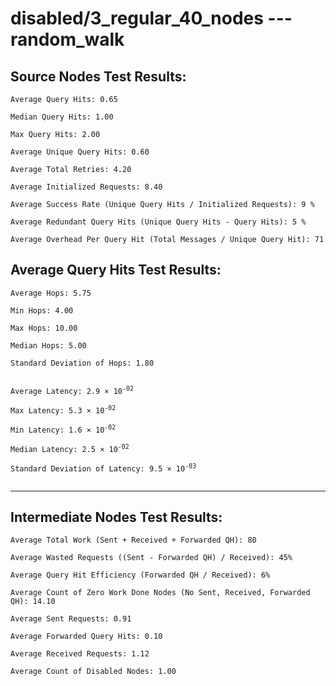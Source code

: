 # disabled/3_regular_40_nodes --- random_walk
## Source Nodes Test Results:
	Average Query Hits: 0.65

	Median Query Hits: 1.00

	Max Query Hits: 2.00

	Average Unique Query Hits: 0.60

	Average Total Retries: 4.20

	Average Initialized Requests: 8.40

	Average Success Rate (Unique Query Hits / Initialized Requests): 9 %

	Average Redundant Query Hits (Unique Query Hits - Query Hits): 5 %

	Average Overhead Per Query Hit (Total Messages / Unique Query Hit): 71



## Average Query Hits Test Results:
<pre><code>Average Hops: 5.75

Min Hops: 4.00

Max Hops: 10.00

Median Hops: 5.00

Standard Deviation of Hops: 1.80


Average Latency: 2.9 × 10<sup>-02</sup>

Max Latency: 5.3 × 10<sup>-02</sup>

Min Latency: 1.6 × 10<sup>-02</sup>

Median Latency: 2.5 × 10<sup>-02</sup>

Standard Deviation of Latency: 9.5 × 10<sup>-03</sup>

</code></pre>

---------------------------------------------
## Intermediate Nodes Test Results:

	Average Total Work (Sent + Received + Forwarded QH): 80

	Average Wasted Requests ((Sent - Forwarded QH) / Received): 45%

	Average Query Hit Efficiency (Forwarded QH / Received): 6%

	Average Count of Zero Work Done Nodes (No Sent, Received, Forwarded QH): 14.10

	Average Sent Requests: 0.91

	Average Forwarded Query Hits: 0.10

	Average Received Requests: 1.12

	Average Count of Disabled Nodes: 1.00

